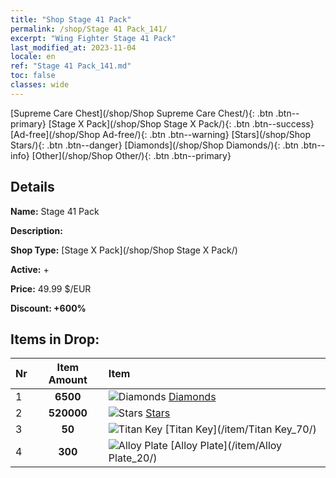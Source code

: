 ```yaml
---
title: "Shop Stage 41 Pack"
permalink: /shop/Stage 41 Pack_141/
excerpt: "Wing Fighter Stage 41 Pack"
last_modified_at: 2023-11-04
locale: en
ref: "Stage 41 Pack_141.md"
toc: false
classes: wide
---
```



  [Supreme Care Chest](/shop/Shop Supreme Care Chest/){: .btn .btn--primary}   [Stage X Pack](/shop/Shop Stage X Pack/){: .btn .btn--success}   [Ad-free](/shop/Shop Ad-free/){: .btn .btn--warning}   [Stars](/shop/Shop Stars/){: .btn .btn--danger}   [Diamonds](/shop/Shop Diamonds/){: .btn .btn--info}   [Other](/shop/Shop Other/){: .btn .btn--primary} 

## Details

 **Name:** Stage 41 Pack 

 **Description:** 

 **Shop Type:** [Stage X Pack](/shop/Shop Stage X Pack/)

 **Active:** + 

 **Price:** 49.99 $/EUR 

 **Discount: +600%** 



## Items in Drop:

  |  Nr | Item Amount  |       Item       |
  |:----|:------------:|:-----------------|
  | 1 | **6500**  | ![Diamonds](/images/item/Diamonds_p.png) [Diamonds](/item/Diamonds_15/) | 
  | 2 | **520000**  | ![Stars](/images/item/Stars_p.png) [Stars](/item/Stars_2/) | 
  | 3 | **50**  | ![Titan Key](/images/item/Titan_Key_p.png) [Titan Key](/item/Titan Key_70/) | 
  | 4 | **300**  | ![Alloy Plate](/images/item/Alloy_Plate_p.png) [Alloy Plate](/item/Alloy Plate_20/) | 

